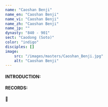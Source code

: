 ```yaml
---
name: "Caoshan Benji"
name_en: "Caoshan Benji"
name_vi: "Caoshan Benji"
name_zh: "Caoshan Benji"
name_jp: ""
dynasty: "840 - 901"
sect: "Caodong (Soto)"
color: "indigo"
disciples: []
image: 
    src: "/images/masters/Caoshan_Benji.jpg"
    alt: "Caoshan Benji"
---
```


#### INTRODUCTION:



#### RECORDS:

📖 


